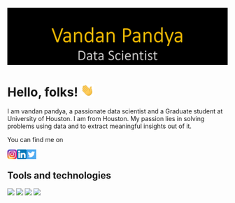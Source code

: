
![Header](https://github.com/vandan2397/Profile/blob/main/Cover_page.png "Header")

# Hello, folks! <img src="https://github.com/vandan2397/Profile/blob/main/wave.gif" width="30px">

I am vandan pandya, a passionate data scientist and a Graduate student at University of Houston. I am from Houston. My passion lies in solving problems using data and to extract meaningful insights out of it. 

You can find me on  

<a href="https://www.instagram.com/vandan_2397/">
<img align="left" alt="Vandan's Instagram" width="22px" src="https://github.com/vandan2397/Profile/blob/main/insta.jpg" />
</a>

<a href="https://www.linkedin.com/in/vandan-pandya">
<img align="left" alt="Vandan's Linkedin" width="22px" src="https://github.com/vandan2397/Profile/blob/main/linkedin.png" />
</a>


<a href="https://twitter.com/Vandan2397">
<img align="left" alt="Vandan's Linkedin" width="22px" src="https://github.com/vandan2397/Profile/blob/main/twitter.png" />
</a>
<br>

## Tools and technologies
![](https://img.shields.io/badge/Code-Python-informational?style=flat&logo=python&logoColor=white&color=yellow)
![](https://img.shields.io/badge/Database-MySQL-informational?style=flat&logo=mysql&logoColor=white&color=2bbc8a)
![](https://img.shields.io/badge/Database-MSSQL-informational?style=flat&logo=microsoft-sql-server&logoColor=white&color=2bbc8a)
![](https://img.shields.io/badge/Editor-IntelliJ_IDEA-informational?style=flat&logo=intellij-idea&logoColor=white&color=2bbc8a)
